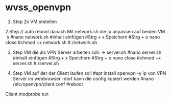# wvss_openvpn
1. Step 
2x VM erstellen 

2.Step  // auto reboot danach 
Mit network.sh die Ip anpassen auf beiden VM´s 
#nano network.sh
#inhalt einfügen
#Strg + x Speichern
#Strg + o nano close
#chmod +x network.sh
#./network.sh

3. Step 
VM die als VPN Server arbeiten soll. -> server.sh 
#nano server.sh 
#inhalt einfügen
#Strg + x Speichern
#Strg + o nano close
#chmod +x server.sh 
#./server.sh 

4. Step 
VM auf der der Client laufen soll 
#apt install openvpn -y
ip von VPN Server im webbrowser 
-dort kann die config kopiert werden 
#nano /etc/openvpn/client.conf
#reboot




Client modprobe tun
